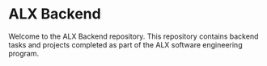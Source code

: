 # ALX Backend

Welcome to the ALX Backend repository. This repository contains backend tasks and projects completed as part of the ALX software engineering program.